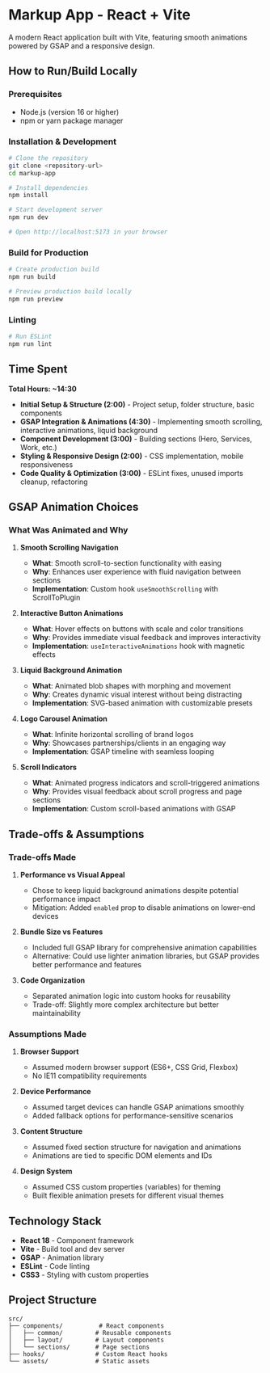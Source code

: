 # Markup App - React + Vite

A modern React application built with Vite, featuring smooth animations powered by GSAP and a responsive design.

## How to Run/Build Locally

### Prerequisites
- Node.js (version 16 or higher)
- npm or yarn package manager

### Installation & Development
```bash
# Clone the repository
git clone <repository-url>
cd markup-app

# Install dependencies
npm install

# Start development server
npm run dev

# Open http://localhost:5173 in your browser
```

### Build for Production
```bash
# Create production build
npm run build

# Preview production build locally
npm run preview
```

### Linting
```bash
# Run ESLint
npm run lint
```

## Time Spent

**Total Hours: ~14:30**

- **Initial Setup & Structure (2:00)** - Project setup, folder structure, basic components
- **GSAP Integration & Animations (4:30)** - Implementing smooth scrolling, interactive animations, liquid background
- **Component Development (3:00)** - Building sections (Hero, Services, Work, etc.)
- **Styling & Responsive Design (2:00)** - CSS implementation, mobile responsiveness
- **Code Quality & Optimization (3:00)** - ESLint fixes, unused imports cleanup, refactoring

## GSAP Animation Choices

### What Was Animated and Why

1. **Smooth Scrolling Navigation**
   - **What**: Smooth scroll-to-section functionality with easing
   - **Why**: Enhances user experience with fluid navigation between sections
   - **Implementation**: Custom hook `useSmoothScrolling` with ScrollToPlugin

2. **Interactive Button Animations**
   - **What**: Hover effects on buttons with scale and color transitions
   - **Why**: Provides immediate visual feedback and improves interactivity
   - **Implementation**: `useInteractiveAnimations` hook with magnetic effects

3. **Liquid Background Animation**
   - **What**: Animated blob shapes with morphing and movement
   - **Why**: Creates dynamic visual interest without being distracting
   - **Implementation**: SVG-based animation with customizable presets

4. **Logo Carousel Animation**
   - **What**: Infinite horizontal scrolling of brand logos
   - **Why**: Showcases partnerships/clients in an engaging way
   - **Implementation**: GSAP timeline with seamless looping

5. **Scroll Indicators**
   - **What**: Animated progress indicators and scroll-triggered animations
   - **Why**: Provides visual feedback about scroll progress and page sections
   - **Implementation**: Custom scroll-based animations with GSAP

## Trade-offs & Assumptions

### Trade-offs Made

1. **Performance vs Visual Appeal**
   - Chose to keep liquid background animations despite potential performance impact
   - Mitigation: Added `enabled` prop to disable animations on lower-end devices

2. **Bundle Size vs Features**
   - Included full GSAP library for comprehensive animation capabilities
   - Alternative: Could use lighter animation libraries, but GSAP provides better performance and features

3. **Code Organization**
   - Separated animation logic into custom hooks for reusability
   - Trade-off: Slightly more complex architecture but better maintainability

### Assumptions Made

1. **Browser Support**
   - Assumed modern browser support (ES6+, CSS Grid, Flexbox)
   - No IE11 compatibility requirements

2. **Device Performance**
   - Assumed target devices can handle GSAP animations smoothly
   - Added fallback options for performance-sensitive scenarios

3. **Content Structure**
   - Assumed fixed section structure for navigation and animations
   - Animations are tied to specific DOM elements and IDs

4. **Design System**
   - Assumed CSS custom properties (variables) for theming
   - Built flexible animation presets for different visual themes

## Technology Stack

- **React 18** - Component framework
- **Vite** - Build tool and dev server
- **GSAP** - Animation library
- **ESLint** - Code linting
- **CSS3** - Styling with custom properties

## Project Structure

```
src/
├── components/          # React components
│   ├── common/         # Reusable components
│   ├── layout/         # Layout components
│   └── sections/       # Page sections
├── hooks/              # Custom React hooks
└── assets/             # Static assets
```
